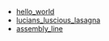 - [hello_world](hello_world/README.md)
- [lucians_luscious_lasagna](lucians_luscious_lasagna/README.md)
- [assembly_line](assembly_line/README.md)
